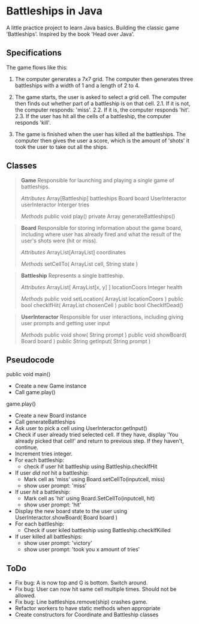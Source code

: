 # Battleships in Java

A little practice project to learn Java basics. Building the classic game 'Battleships'. Inspired by the book 'Head over Java'.

## Specifications

The game flows like this:

1. The computer generates a 7x7 grid. The computer then generates three battleships with a width of 1 and a length of 2 to 4.

2. The game starts, the user is asked to select a grid cell. The computer then finds out whether part of a battleship is on that cell.
    2.1. If it is not, the computer responds: 'miss'.
    2.2. If it is, the computer responds 'hit'.
    2.3. If the user has hit all the cells of a battleship, the computer responds 'kill'.

3. The game is finished when the user has killed all the battleships. The computer then gives the user a score, which is the amount of 'shots' it took the user to take out all the ships.

## Classes

> **Game**
> Responsible for launching and playing a *single* game of battleships.
>
> *Attributes*
> Array[Battleship] battleships
> Board board
> UserInteractor userInteractor
> Interger tries
>
> *Methods*
> public void play()
> private Array generateBattleships()

> **Board**
> Responsible for storing information about the game board, including where user has already fired and what the result of the user's shots were (hit or miss).
>
> *Attributes*
> ArrayList[ArrayList] coordinates
>
> *Methods*
> setCellTo( ArrayList cell, String state )

> **Battleship**
> Represents a single battleship.
>
> *Attributes*
> ArrayList[ ArrayList[x, y] ] locationCoors
> Integer health
>
> *Methods*
> public void setLocation( ArrayList locationCoors )
> public bool checkIfHit( ArrayList chosenCell )
> public bool CheckIfDead()

> **UserInteractor**
> Responsible for user interactions, including giving user prompts and getting user input
>
> *Methods*
> public void show( String prompt )
> public void showBoard( Board board )
> public String getInput( String prompt )

## Pseudocode

public void main()

- Create a new Game instance
- Call game.play()

game.play()

- Create a new Board instance
- Call generateBattleships
- Ask user to pick a cell using UserInteractor.getInput()
- Check if user already tried selected cell. If they have, display 'You already picked that cell!' and return to previous step. If they haven't, continue.
- Increment tries integer.
- For each battleship:
  - check if user hit battleship using Battleship.checkIfHit
- If user *did not* hit a battleship:
  - Mark cell as 'miss' using Board.setCellTo(inputcell, miss)
  - show user prompt: 'miss'
- If user *hit* a battleship:
  - Mark cell as 'hit' using Board.SetCellTo(inputcell, hit)
  - show user prompt: 'hit'
- Display the new board state to the user using UserInteractor.showBoard( Board board )
- For each battleship:
  - Check if user kiled battleship using Battleship.checkIfKilled
- If user killed all battleships:
  - show user prompt: 'victory'
  - show user prompt: 'took you x amount of tries'

## ToDo

- Fix bug: A is now top and G is bottom. Switch around.
- Fix bug: User can now hit same cell multiple times. Should not be allowed.
- Fix bug: Line battleships.remove(ship) crashes game.
- Refactor workers to have static methods when appropriate
- Create constructors for Coordinate and Battleship classes
